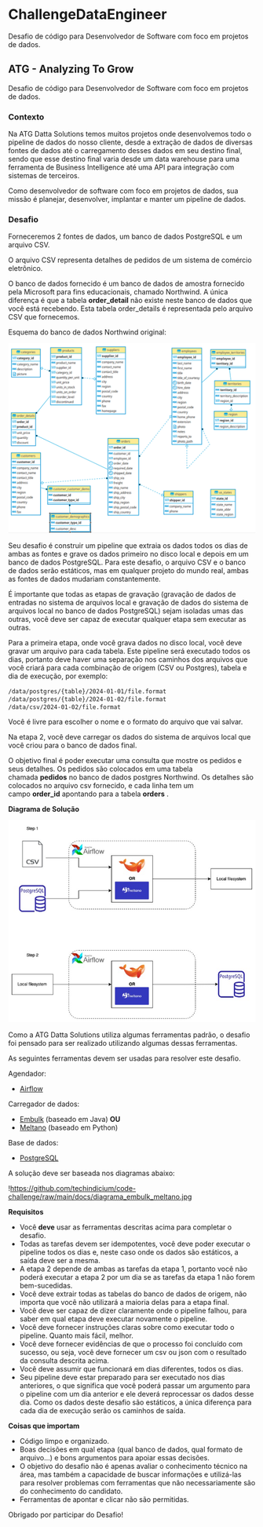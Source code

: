 # ChallengeDataEngineer
Desafio de código para Desenvolvedor de Software com foco em projetos de dados.

## **ATG - Analyzing To Grow**

Desafio de código para Desenvolvedor de Software com foco em projetos de dados.

### **Contexto**

Na ATG Datta Solutions temos muitos projetos onde desenvolvemos todo o pipeline de dados do nosso cliente, desde a extração de dados de diversas fontes de dados até o carregamento desses dados em seu destino final, sendo que esse destino final varia desde um data warehouse para uma ferramenta de Business Intelligence até uma API para integração com sistemas de terceiros.

Como desenvolvedor de software com foco em projetos de dados, sua missão é planejar, desenvolver, implantar e manter um pipeline de dados.

### **Desafio**

Forneceremos 2 fontes de dados, um banco de dados PostgreSQL e um arquivo CSV.

O arquivo CSV representa detalhes de pedidos de um sistema de comércio eletrônico.

O banco de dados fornecido é um banco de dados de amostra fornecido pela Microsoft para fins educacionais, chamado Northwind. A única diferença é que a tabela **order_detail** não existe neste banco de dados que você está recebendo. Esta tabela order_details é representada pelo arquivo CSV que fornecemos.

Esquema do banco de dados Northwind original:

![Diagrama Northwind](https://raw.githubusercontent.com/Mateus-Fleck/ChallengeDataEngineer/7d4892c84bea4a35099c37a19e15b8f9be31b7e9/Challenge/doc/db_northwind.png)


Seu desafio é construir um pipeline que extraia os dados todos os dias de ambas as fontes e grave os dados primeiro no disco local e depois em um banco de dados PostgreSQL. Para este desafio, o arquivo CSV e o banco de dados serão estáticos, mas em qualquer projeto do mundo real, ambas as fontes de dados mudariam constantemente.

É importante que todas as etapas de gravação (gravação de dados de entradas no sistema de arquivos local e gravação de dados do sistema de arquivos local no banco de dados PostgreSQL) sejam isoladas umas das outras, você deve ser capaz de executar qualquer etapa sem executar as outras.

Para a primeira etapa, onde você grava dados no disco local, você deve gravar um arquivo para cada tabela. Este pipeline será executado todos os dias, portanto deve haver uma separação nos caminhos dos arquivos que você criará para cada combinação de origem (CSV ou Postgres), tabela e dia de execução, por exemplo:

```
/data/postgres/{table}/2024-01-01/file.format
/data/postgres/{table}/2024-01-02/file.format
/data/csv/2024-01-02/file.format

```

Você é livre para escolher o nome e o formato do arquivo que vai salvar.

Na etapa 2, você deve carregar os dados do sistema de arquivos local que você criou para o banco de dados final.

O objetivo final é poder executar uma consulta que mostre os pedidos e seus detalhes. Os pedidos são colocados em uma tabela chamada **pedidos** no banco de dados postgres Northwind. Os detalhes são colocados no arquivo csv fornecido, e cada linha tem um campo **order_id** apontando para a tabela **orders** .

**Diagrama de Solução**

![Diagrama Embulk Meltano](https://raw.githubusercontent.com/Mateus-Fleck/ChallengeDataEngineer/db623ecbcac7fbbf969bb0994b156698f1b296a1/Challenge/doc/diagrama_embulk_meltano.jpg)

Como a ATG Datta Solutions utiliza algumas ferramentas padrão, o desafio foi pensado para ser realizado utilizando algumas dessas ferramentas.

As seguintes ferramentas devem ser usadas para resolver este desafio.

Agendador:

- [Airflow](https://airflow.apache.org/docs/apache-airflow/stable/installation/index.html)

Carregador de dados:

- [Embulk](https://www.embulk.org/) (baseado em Java) **OU**
- [Meltano](https://docs.meltano.com/?_gl=1*1nu14zf*_gcl_au*MTg2OTE2NDQ4Mi4xNzA2MDM5OTAz) (baseado em Python)

Base de dados:

- [PostgreSQL](https://www.postgresql.org/docs/15/index.html)

A solução deve ser baseada nos diagramas abaixo:

!https://github.com/techindicium/code-challenge/raw/main/docs/diagrama_embulk_meltano.jpg

**Requisitos**

- Você **deve** usar as ferramentas descritas acima para completar o desafio.
- Todas as tarefas devem ser idempotentes, você deve poder executar o pipeline todos os dias e, neste caso onde os dados são estáticos, a saída deve ser a mesma.
- A etapa 2 depende de ambas as tarefas da etapa 1, portanto você não poderá executar a etapa 2 por um dia se as tarefas da etapa 1 não forem bem-sucedidas.
- Você deve extrair todas as tabelas do banco de dados de origem, não importa que você não utilizará a maioria delas para a etapa final.
- Você deve ser capaz de dizer claramente onde o pipeline falhou, para saber em qual etapa deve executar novamente o pipeline.
- Você deve fornecer instruções claras sobre como executar todo o pipeline. Quanto mais fácil, melhor.
- Você deve fornecer evidências de que o processo foi concluído com sucesso, ou seja, você deve fornecer um csv ou json com o resultado da consulta descrita acima.
- Você deve assumir que funcionará em dias diferentes, todos os dias.
- Seu pipeline deve estar preparado para ser executado nos dias anteriores, o que significa que você poderá passar um argumento para o pipeline com um dia anterior e ele deverá reprocessar os dados desse dia. Como os dados deste desafio são estáticos, a única diferença para cada dia de execução serão os caminhos de saída.

**Coisas que importam**

- Código limpo e organizado.
- Boas decisões em qual etapa (qual banco de dados, qual formato de arquivo...) e bons argumentos para apoiar essas decisões.
- O objetivo do desafio não é apenas avaliar o conhecimento técnico na área, mas também a capacidade de buscar informações e utilizá-las para resolver problemas com ferramentas que não necessariamente são do conhecimento do candidato.
- Ferramentas de apontar e clicar não são permitidas.

Obrigado por participar do Desafio!
